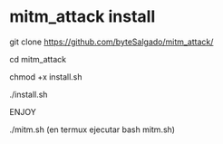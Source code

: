 # mitm_attack install

git clone https://github.com/byteSalgado/mitm_attack/

cd mitm_attack

chmod +x install.sh

./install.sh

ENJOY

./mitm.sh (en termux ejecutar bash mitm.sh)
